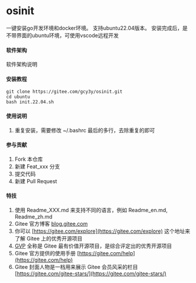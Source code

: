 # osinit

一键安装go开发环境和docker环境。
支持ubuntu22.04版本。
安装完成后，是不带界面的ubuntu环境，可使用vscode远程开发


#### 软件架构
软件架构说明


#### 安装教程
```shell
git clone https://gitee.com/gcy3y/osinit.git
cd ubuntu
bash init.22.04.sh
```

#### 使用说明
1. 重复安装，需要修改 ~/.bashrc 最后的多行，去除重复的即可
#### 参与贡献

1.  Fork 本仓库
2.  新建 Feat_xxx 分支
3.  提交代码
4.  新建 Pull Request


#### 特技

1.  使用 Readme\_XXX.md 来支持不同的语言，例如 Readme\_en.md, Readme\_zh.md
2.  Gitee 官方博客 [blog.gitee.com](https://blog.gitee.com)
3.  你可以 [https://gitee.com/explore](https://gitee.com/explore) 这个地址来了解 Gitee 上的优秀开源项目
4.  [GVP](https://gitee.com/gvp) 全称是 Gitee 最有价值开源项目，是综合评定出的优秀开源项目
5.  Gitee 官方提供的使用手册 [https://gitee.com/help](https://gitee.com/help)
6.  Gitee 封面人物是一档用来展示 Gitee 会员风采的栏目 [https://gitee.com/gitee-stars/](https://gitee.com/gitee-stars/)
